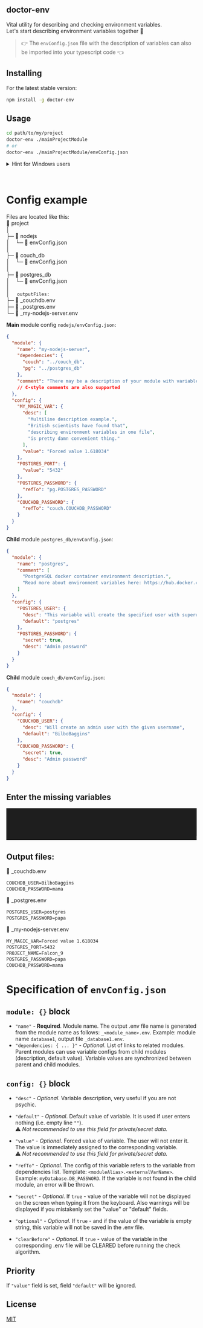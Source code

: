 ## doctor-env

Vital utility for describing and checking environment variables.  
Let's start describing environment variables together :two_men_holding_hands:  
> :point_right: The `envConfig.json` file with the description of variables can also be imported into your typescript code :point_left:

## Installing

For the latest stable version:

```bash
npm install -g doctor-env
```

## Usage

```bash
cd path/to/my/project
doctor-env ./mainProjectModule
# or
doctor-env ./mainProjectModule/envConfig.json
```

<details> 
  <summary>Hint for Windows users</summary>
  If the command is not found - add %USERPROFILE%\AppData\Roaming\npm to the PATH environment variable
</details>

&nbsp;

# Config example

<!-- https://github.com/ikatyang/emoji-cheat-sheet -->
Files are located like this:  
:file_folder: project\
│\
├─ :file_folder: nodejs\
│ &nbsp; &nbsp;└─ :page_facing_up: envConfig.json\
│\
├─ :file_folder: couch_db\
│ &nbsp; &nbsp;└─ :page_facing_up: envConfig.json\
│\
├─ :file_folder: postgres_db\
│ &nbsp; &nbsp;└─ :page_facing_up: envConfig.json\
│\
│ &nbsp; &nbsp; `outputFiles:`\
├─ :page_facing_up: _couchdb.env\
├─ :page_facing_up: _postgres.env\
└─ :page_facing_up: _my-nodejs-server.env

**Main** module config `nodejs/envConfig.json`:

```json
{
  "module": {
    "name": "my-nodejs-server",
    "dependencies": {
      "couch": "../couch_db",
      "pg": "../postgres_db"
    },
    "comment": "There may be a description of your module with variables here. Script does not use this information."
    // C-style comments are also supported
  },
  "config": {
    "MY_MAGIC_VAR": {
      "desc": [
        "Multiline description example.",
        "British scientists have found that",
        "describing environment variables in one file",
        "is pretty damn convenient thing."
      ],
      "value": "Forced value 1.618034"
    },
    "POSTGRES_PORT": {
      "value": "5432"
    },
    "POSTGRES_PASSWORD": {
      "refTo": "pg.POSTGRES_PASSWORD"
    },
    "COUCHDB_PASSWORD": {
      "refTo": "couch.COUCHDB_PASSWORD"
    }
  }
}
```

**Child** module `postgres_db/envConfig.json`:

```json
{
  "module": {
    "name": "postgres",
    "comment": [
      "PostgreSQL docker container environment description.",
      "Read more about environment variables here: https://hub.docker.com/_/postgres"
    ]
  },
  "config": {
    "POSTGRES_USER": {
      "desc": "This variable will create the specified user with superuser power and a database with the same name",
      "default": "postgres"
    },
    "POSTGRES_PASSWORD": {
      "secret": true,
      "desc": "Admin password"
    }
  }
}
```
**Child** module `couch_db/envConfig.json`:

```json
{
  "module": {
    "name": "couchdb"
  },
  "config": {
    "COUCHDB_USER": {
      "desc": "Will create an admin user with the given username",
      "default": "BilboBaggins"
    },
    "COUCHDB_PASSWORD": {
      "secret": true,
      "desc": "Admin password"
    }
  }
}
```

## Enter the missing variables
![console](./env_doctor.gif)

## Output files:
:page_facing_up: _couchdb.env
```
COUCHDB_USER=BilboBaggins
COUCHDB_PASSWORD=mama
```

:page_facing_up: _postgres.env
```
POSTGRES_USER=postgres
POSTGRES_PASSWORD=papa
```

:page_facing_up: _my-nodejs-server.env
```
MY_MAGIC_VAR=Forced value 1.618034
POSTGRES_PORT=5432
PROJECT_NAME=Falcon_9
POSTGRES_PASSWORD=papa
COUCHDB_PASSWORD=mama
```

# Specification of `envConfig.json`

## `module: {}` block

- `"name"` - **Required**. Module name. The output .env file name is generated from the module name as follows: `_<module_name>.env`. Example: module name `database1`, output file `_database1.env`.
- `"dependencies: { ... }"` - *Optional*. List of links to related modules. Parent modules can use variable configs from child modules (description, default value). Variable values are synchronized between parent and child modules.

## `config: {}` block
- `"desc"` - *Optional*. Variable description, very useful if you are not psychic.

- `"default"` - *Optional*. Default value of variable.
It is used if user enters nothing (i.e. empty line `""`).  
:warning: *Not recommended to use this field for private/secret data.*

- `"value"` - *Optional*. Forced value of variable.
The user will not enter it.
The value is immediately assigned to the corresponding variable.  
:warning: *Not recommended to use this field for private/secret data.*

- `"refTo"` - *Optional*. The config of this variable refers to the variable from dependencies list. Template: `<moduleAlias>.<externalVarName>`. Example: `myDatabase.DB_PASSWORD`. If the variable is not found in the child module, an error will be thrown.

- `"secret"` - *Optional*. If `true` - value of the variable will not be displayed on the screen when typing it from the keyboard. Also warnings will be displayed if you mistakenly set the "value" or "default" fields.

- `"optional"` - *Optional*. If `true` - and if the value of the variable is empty string, this variable will not be saved in the .env file.

- `"clearBefore"` - *Optional*. If `true` - value of the variable in the corresponding .env file will be CLEARED before running the check algorithm.

## Priority

If `"value"` field is set, field `"default"` will be ignored.

## License

[MIT](LICENSE)
